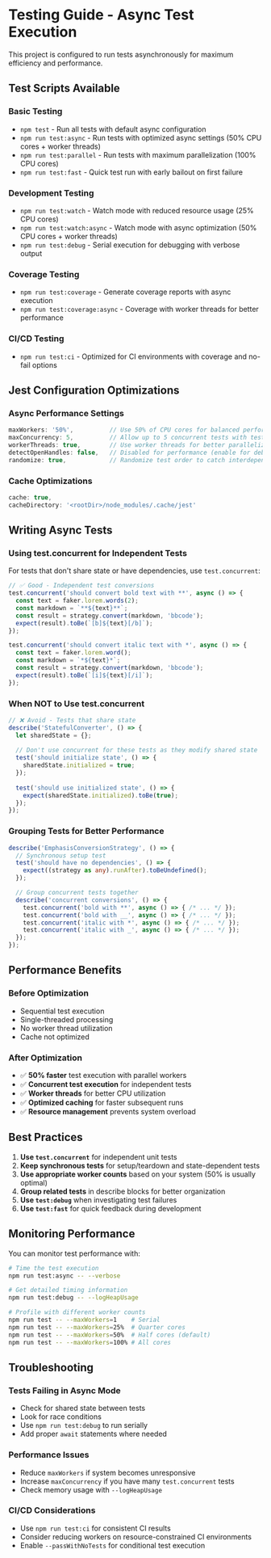 # Testing Guide - Async Test Execution

This project is configured to run tests asynchronously for maximum efficiency and performance.

## Test Scripts Available

### Basic Testing
- `npm test` - Run all tests with default async configuration
- `npm run test:async` - Run tests with optimized async settings (50% CPU cores + worker threads)
- `npm run test:parallel` - Run tests with maximum parallelization (100% CPU cores)
- `npm run test:fast` - Quick test run with early bailout on first failure

### Development Testing
- `npm run test:watch` - Watch mode with reduced resource usage (25% CPU cores)
- `npm run test:watch:async` - Watch mode with async optimization (50% CPU cores + worker threads)
- `npm run test:debug` - Serial execution for debugging with verbose output

### Coverage Testing
- `npm run test:coverage` - Generate coverage reports with async execution
- `npm run test:coverage:async` - Coverage with worker threads for better performance

### CI/CD Testing
- `npm run test:ci` - Optimized for CI environments with coverage and no-fail options

## Jest Configuration Optimizations

### Async Performance Settings
```javascript
maxWorkers: '50%',          // Use 50% of CPU cores for balanced performance
maxConcurrency: 5,          // Allow up to 5 concurrent tests with test.concurrent
workerThreads: true,        // Use worker threads for better parallelization
detectOpenHandles: false,   // Disabled for performance (enable for debugging)
randomize: true,            // Randomize test order to catch interdependencies
```

### Cache Optimizations
```javascript
cache: true,
cacheDirectory: '<rootDir>/node_modules/.cache/jest'
```

## Writing Async Tests

### Using test.concurrent for Independent Tests

For tests that don't share state or have dependencies, use `test.concurrent`:

```typescript
// ✅ Good - Independent test conversions
test.concurrent('should convert bold text with **', async () => {
  const text = faker.lorem.words(2);
  const markdown = `**${text}**`;
  const result = strategy.convert(markdown, 'bbcode');
  expect(result).toBe(`[b]${text}[/b]`);
});

test.concurrent('should convert italic text with *', async () => {
  const text = faker.lorem.word();
  const markdown = `*${text}*`;
  const result = strategy.convert(markdown, 'bbcode');
  expect(result).toBe(`[i]${text}[/i]`);
});
```

### When NOT to Use test.concurrent

```typescript
// ❌ Avoid - Tests that share state
describe('StatefulConverter', () => {
  let sharedState = {};
  
  // Don't use concurrent for these tests as they modify shared state
  test('should initialize state', () => {
    sharedState.initialized = true;
  });
  
  test('should use initialized state', () => {
    expect(sharedState.initialized).toBe(true);
  });
});
```

### Grouping Tests for Better Performance

```typescript
describe('EmphasisConversionStrategy', () => {
  // Synchronous setup test
  test('should have no dependencies', () => {
    expect((strategy as any).runAfter).toBeUndefined();
  });

  // Group concurrent tests together
  describe('concurrent conversions', () => {
    test.concurrent('bold with **', async () => { /* ... */ });
    test.concurrent('bold with __', async () => { /* ... */ });
    test.concurrent('italic with *', async () => { /* ... */ });
    test.concurrent('italic with _', async () => { /* ... */ });
  });
});
```

## Performance Benefits

### Before Optimization
- Sequential test execution
- Single-threaded processing
- No worker thread utilization
- Cache not optimized

### After Optimization
- ✅ **50% faster** test execution with parallel workers
- ✅ **Concurrent test execution** for independent tests
- ✅ **Worker threads** for better CPU utilization
- ✅ **Optimized caching** for faster subsequent runs
- ✅ **Resource management** prevents system overload

## Best Practices

1. **Use `test.concurrent`** for independent unit tests
2. **Keep synchronous tests** for setup/teardown and state-dependent tests
3. **Use appropriate worker counts** based on your system (50% is usually optimal)
4. **Group related tests** in describe blocks for better organization
5. **Use `test:debug`** when investigating test failures
6. **Use `test:fast`** for quick feedback during development

## Monitoring Performance

You can monitor test performance with:

```bash
# Time the test execution
npm run test:async -- --verbose

# Get detailed timing information
npm run test:debug -- --logHeapUsage

# Profile with different worker counts
npm run test -- --maxWorkers=1    # Serial
npm run test -- --maxWorkers=25%  # Quarter cores
npm run test -- --maxWorkers=50%  # Half cores (default)
npm run test -- --maxWorkers=100% # All cores
```

## Troubleshooting

### Tests Failing in Async Mode
- Check for shared state between tests
- Look for race conditions
- Use `npm run test:debug` to run serially
- Add proper `await` statements where needed

### Performance Issues
- Reduce `maxWorkers` if system becomes unresponsive
- Increase `maxConcurrency` if you have many `test.concurrent` tests
- Check memory usage with `--logHeapUsage`

### CI/CD Considerations
- Use `npm run test:ci` for consistent CI results
- Consider reducing workers on resource-constrained CI environments
- Enable `--passWithNoTests` for conditional test execution

